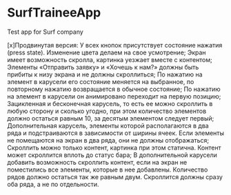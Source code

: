 # SurfTraineeApp
Test app for Surf company

[x]Продвинутая версия:
У всех кнопок присутствует состояние нажатия (press state). Изменение цвета делаем на свое усмотрение; 
Экран имеет возможность скролла, картинка уезжает вместе с контентом;
Элементы «Отправить заявку» и «Хочешь к нам?» должны быть прибиты к низу экрана и не должны скроллиться;
По нажатию на элемент в карусели его состояние меняется на выбранное, по повторному нажатию возвращается в обычное состояние;
По нажатию на элемент в карусели он анимировано переходит на первую позицию;
Зацикленная и бесконечная карусель, то есть ее можно скроллить в любую сторону и сколько угодно, при этом количество элементов должно остаться равным 10, за десятым элементом следует первый;
Дополнительная карусель, элементы которой располагаются в два ряда и подстраиваются в зависимости от ширины ячеек. Если элементы не помещаются на экран в два ряда, они не должны отображаться;
Скроллить можно только контент, картинка при этом статична. Контент может скроллится вплоть до статус бара;
В дополнительной карусели добавить возможность скроллить контент, если на экран не поместились все элементы, которые в нее добавлены. Количество рядов должно остаться так же равным двум. Скроллится должны сразу оба ряда, а не по отдельности.

